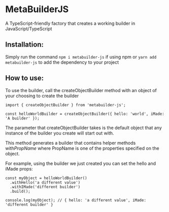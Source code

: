 # MetaBuilderJS
A TypeScript-friendly factory that creates a working builder in JavaScript/TypeScript

## Installation:

Simply run the command `npm i metabuilder-js` if using npm or `yarn add metabuilder-js` to add the dependency to your project

## How to use:

To use the builder, call the createObjectBuilder method with an object of your choosing to create the builder

```
import { createObjectBuilder } from 'metabuilder-js';

const helloWorldBuilder = createObjectBuilder({ hello: 'world', iMade: 'A builder' });
```

The parameter that createObjectBuilder takes is the default object that any instance of the builder you create will start out with.

This method generates a builder that contains helper methods with*PropName* where PropName is one of the properties specified on the object.

For example, using the builder we just created you can set the hello and iMade props:

```
const myObject = helloWorldBuilder()
  .withHello('a different value')
  .withIMade('different builder')
  .build();

console.log(myObject); // { hello: 'a different value', iMade: 'different builder' } 
```


